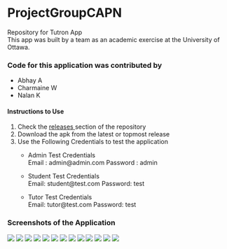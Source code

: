 # ProjectGroupCAPN
Repository for Tutron App
<br>
This app was built by a team as an academic exercise at the University of Ottawa.
<br>

<h3>Code for this application was contributed by</h3>
<p>
  <ul>
    <li>
      Abhay A
    </li>
    <li>
      Charmaine W
    </li>
    <li>
      Nalan K
    </li>
  </ul>
</p>

<h4>Instructions to Use</h4>
<p>
<ol>
  <li>
    Check the 
    <a href = "https://github.com/SEG2105-uottawa/ProjectGroupCapn/releases"> releases </a>
    section of the repository
  </li>
  <li>
    Download the apk from the latest or topmost release
  </li>
  <li>
    Use the Following Credentials to test the application
    <ul>
      <li>
        <p>
        Admin Test Credentials
        <br>
        Email : admin@admin.com
        Password : admin
        </p>
      </li>
      <li>
        <p>
          Student Test Credentials
          <br>
          Email: student@test.com
          Password: test
        </p>
      </li>
      <li>
        <p>
          Tutor Test Credentials
          <br>
          Email: tutor@test.com
          Password: test
        </p>
      </li>
    </ul>
    
    
  </li>
</ol>
</p>

<p>
  <h3>Screenshots of the Application</h3>
      <img src= 'ScreenShots/PDF of screenshots1024_1.jpg' <br>
      <img src= 'ScreenShots/PDF of screenshots1024_2.jpg' <br>
      <img src= 'ScreenShots/PDF of screenshots1024_3.jpg' <br>
      <img src= 'ScreenShots/PDF of screenshots1024_4.jpg' <br>
      <img src= 'ScreenShots/PDF of screenshots1024_5.jpg' <br>
      <img src= 'ScreenShots/PDF of screenshots1024_6.jpg' <br>
      <img src= 'ScreenShots/PDF of screenshots1024_7.jpg' <br>
      <img src= 'ScreenShots/PDF of screenshots1024_8.jpg' <br>
      <img src= 'ScreenShots/PDF of screenshots1024_9.jpg' <br>
      <img src= 'ScreenShots/PDF of screenshots1024_10.jpg' <br>
      <img src= 'ScreenShots/PDF of screenshots1024_11.jpg' <br>
      <img src= 'ScreenShots/PDF of screenshots1024_12.jpg' <br>
      <img src= 'ScreenShots/PDF of screenshots1024_13.jpg' <br>





</p>


